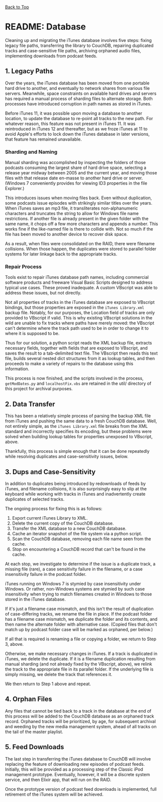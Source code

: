 [Back to Top](../README.md)

# README: Database

Cleaning up and migrating the iTunes database involves five steps: fixing legacy
file paths, transferring the library to CouchDB, repairing duplicated tracks and
case-sensitive file paths, archiving orphaned audio files, implementing downloads
from podcast feeds.

## 1. Legacy Paths

Over the years, the iTunes database has been moved from one portable hard drive
to another, and eventually to network shares from various file servers. Meanwhile,
space constraints on available hard drives and servers has required a manual
process of sharding files to alternate storage. Both processes have introduced
corruption in path names as stored in iTunes.

Before iTunes 11, it was possible upon moving a database to another location,
to update the database to re-point all tracks to the new path. For whatever
reason, this feature was not present in iTunes 11. It was reintroduced in
iTunes 12 and thereafter, but as we froze iTunes at 11 to avoid Apple's efforts
to lock down the iTunes database in later versions, that feature has remained
unavailable.

### Sharding and Naming

Manual sharding was accomplished by inspecting the folders of those podcasts
consuming the largest share of hard drive space, selecting a release year midway
between 2005 and the current year, and moving those files with that release date
en-masse to another hard drive or server. (Windows 7 conveniently provides for
viewing ID3 properties in the file Explorer.)

This introduces issues when moving files back. Even without duplication, some
podcasts issue episodes with strikingly similar titles over the years. When
iTunes saves an mp3 file, it transliterates non-alphanumeric characters and
truncates the string to allow for Windows file name restrictions. If another
file is already present in the given folder with the same name, it chops off a
few more characters and appends a number. This works fine if the like-named file
is there to collide with. Not so much if the file has been moved to another
device to recover disk space.

As a result, when files were consolidated on the RAID, there were filename
collisions. When those happen, the duplicates were stored to parallel folder
systems for later linkage back to the appropriate tracks.

### Repair Process

Tools exist to repair iTunes database path names, including commercial software
products and freeware Visual Basic Scripts designed to address typical use cases.
These proved inadequate. A custom VBscript was able to address these issues, but
not directly.

Not all properties of tracks in the iTunes database are exposed to VBscript
bindings, but those properties are exposed in the `iTunes Library.xml` backup file.
Notably, for our purposes, the Location field of tracks are only provided to
VBscript if valid. This is why existing VBscript solutions in the wild are unable
to fix tracks where paths have merely moved: the VBscript can't determine where
the track path used to be in order to change it to where it is supposed to be.

Thus for our solution, a python script reads the XML backup file, extracts
necessary fields, together with fields that are exposed to VBscript, and saves
the result to a tab-delimited text file. The VBscript then reads this text file,
builds several nested dict structures from it as lookup tables, and then proceeds
to make a variety of repairs to the database using this information.

This process is now finished, and the scripts involved in the process,
`getModDates.py` and `localhostFix.vbs` are retained in the util/ directory of
this project for archival purposes.

## 2. Data Transfer

This has been a relatively simple process of parsing the backup XML file from
iTunes and pushing the same data to a fresh CouchDB database. Well, not entirely
simple, as the `iTunes Library.xml` file breaks from the XML standard and
incorrectly specifies its encoding, but these problems were solved when building
lookup tables for properties unexposed to VBscript, above.

Thankfully, this process is simple enough that it can be done repeatedly while
resolving duplicates and case-sensitivity issues, below.

## 3. Dups and Case-Sensitivity

In addition to duplicates being introduced by redownloads of feeds by iTunes,
and filename collisions, it is also surprisingly easy to slip at the keyboard
while working with tracks in iTunes and inadvertently create duplicates of
selected tracks.

The ongoing process for fixing this is as follows:

  1. Export current iTunes Library to XML.
  2. Delete the current copy of the CouchDB database.
  3. Transfer the XML database to a new CouchDB database.
  4. Cache an iterator snapshot of the file system via a python script.
  5. Scan the CouchDB database, removing each file name seen from the cache.
  6. Stop on encountering a CouchDB record that can't be found in the cache.

At each stop, we investigate to determine if the issue is a duplicate track, a
missing file (rare), a case sensitivity failure in the filename, or a case
insensitivity failure in the podcast folder.

iTunes running on Windows 7 is stymied by case insensitivity under Windows. Or
rather, non-Windows systems are stymied by such case insensitivity when trying
to match filenames created in Windows to those stored in the iTunes database.

If it's just a filename case mismatch, and this isn't the result of duplication
of case-differing tracks, we rename the file in place. If the podcast folder has
a filename case mismatch, we duplicate the folder and its contents, and then
name the alternate folder with alternative case. (Copied files that don't match
up by podcast folder case will be marked as orphaned, per below.)

If all that is required is renaming a file or copying a folder, we return to
Step 3, above.

Otherwise, we make necessary changes in iTunes. If a track is
duplicated in iTunes, we delete the duplicate. If it is a filename duplication
resulting from manual sharding (and not already fixed by the VBscript, above),
we relink the track to the appropriate file in its parallel folder. If the
underlying file is simply missing, we delete the track that references it.

We then return to Step 1 above and repeat.

## 4. Orphan Files

Any files that cannot be tied back to a track in the database at the end of this
process will be added to the CouchDB database as an orphaned track record.
Orphaned tracks will be prioritized, by age, for subsequent archival and weeding
by the new media management system, ahead of all tracks on the tail of the
master playlist.

## 5. Feed Downloads

The last step in transferring the iTunes database to CouchDB will involve
replacing the feature of downloading new episodes of podcast feeds. Initially,
this will be provided as a processing step of the Classic iPod management
prototype. Eventually, however, it will be a discrete system service, and then
Elixir app, that will run on the RAID.

Once the prototype version of podcast feed downloads is implemented, full
retirement of the iTunes system will be achieved.
